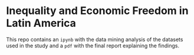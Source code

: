 # Inequality and Economic Freedom in Latin America
This repo contains an `ipynb` with the data mining analysis of the datasets used in the study and a `pdf` with the final report explaining the findings.
